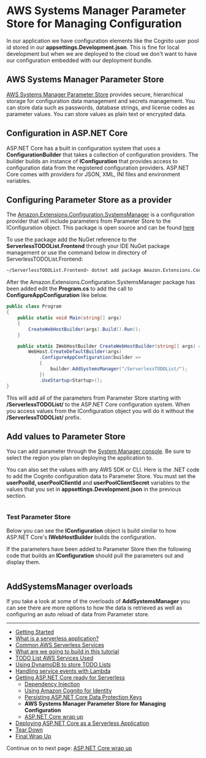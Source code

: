 # AWS Systems Manager Parameter Store for Managing Configuration

In our application we have configuration elements like the Cognito user pool id stored in our **appsettings.Development.json**. This is
fine for local development but when we are deployed to the cloud we don't want to have our configuration embedded with our deployment bundle.

## AWS Systems Manager Parameter Store

<a href="https://docs.aws.amazon.com/systems-manager/latest/userguide/systems-manager-parameter-store.html" target="_blank">AWS Systems Manager Parameter Store</a> provides secure, hierarchical storage for configuration data management and secrets management. You can store data such as passwords, database strings, and license codes as parameter values. You can store values as plain text or encrypted data. 


## Configuration in ASP.NET Core

ASP.NET Core has a built in configuration system that uses a **ConfigurationBuilder** that takes a collection of configuration providers. The builder builds an instance of **IConfiguration** that provides access to configuration data from the registered configuration providers. ASP.NET Core comes with providers for JSON, XML, INI files and environment variables.

## Configuring Parameter Store as a provider

The <a href="https://www.nuget.org/packages/Amazon.Extensions.Configuration.SystemsManager/" target="_blank">Amazon.Extensions.Configuration.SystemsManager</a> is a configuration provider that will include parameters from Parameter Store to the IConfiguration object. This package is open source and can be found <a href="https://github.com/aws/aws-dotnet-extensions-configuration" target="_blank">here</a>


To use the package add the NuGet reference to the **ServerlessTODOList.Frontend** through your IDE NuGet package management or use the command below in directory of ServerlessTODOList.Frontend:
```bash
~/ServerlessTODOList.Frontend> dotnet add package Amazon.Extensions.Configuration.SystemsManager
```

After the Amazon.Extensions.Configuration.SystemsManager package has been added
edit the **Program.cs** to add the call to **ConfigureAppConfiguration** like below.

```csharp
public class Program
{
    public static void Main(string[] args)
    {
        CreateWebHostBuilder(args).Build().Run();
    }

    public static IWebHostBuilder CreateWebHostBuilder(string[] args) =>
        WebHost.CreateDefaultBuilder(args)
            .ConfigureAppConfiguration(builder =>
            {
                builder.AddSystemsManager("/ServerlessTODOList/");
            })
            .UseStartup<Startup>();
}
```

This will add all of the parameters from Parameter Store starting with **/ServerlessTODOList/** to the ASP.NET Core configuration system. When you access values from the IConfiguration object you 
will do it without the **/ServerlessTODOList/** prefix.

## Add values to Parameter Store

You can add parameter through the <a href="https://console.aws.amazon.com/systems-manager/parameters" target="_blank">System Manager console</a>. Be sure to select the region you plan on deploying the application to. 

You can also set the values with any AWS SDK or CLI. Here is the .NET code to add the Cognito configuration data to Parameter Store. You must
set the **userPoolId, userPoolClientId** and **userPoolClientSecret** variables to the values that you set in **appsettings.Development.json** in the 
previous section.


```cs --source-file ../Snippets/ParameterStoreSetup.cs --project ../Snippets/Snippets.csproj --region add_parameter_store_values
```

### Test Parameter Store

Below you can see the **IConfiguration** object is build similar to how
ASP.NET Core's **IWebHostBuilder** builds the configuration. 

If the parameters have been added to Parameter Store then the following code that builds an **IConfiguration** should pull the parameters out and display them.

```cs --source-file ../Snippets/ParameterStoreSetup.cs --project ../Snippets/Snippets.csproj --region test_parameter_store_values
```

## AddSystemsManager overloads

If you take a look at some of the overloads of **AddSystemsManager** you can see there are more options to how the data is retrieved as
well as configuring an auto reload of data from Parameter store.

<!-- Generated Navigation -->
---

* [Getting Started](../GettingStarted.md)
* [What is a serverless application?](../WhatIsServerless.md)
* [Common AWS Serverless Services](../CommonServerlessServices.md)
* [What are we going to build in this tutorial](../WhatAreWeBuilding.md)
* [TODO List AWS Services Used](../TODOListServices.md)
* [Using DynamoDB to store TODO Lists](../DynamoDBModule/WhatIsDynamoDB.md)
* [Handling service events with Lambda](../StreamProcessing/ServiceEvents.md)
* [Getting ASP.NET Core ready for Serverless](../ASP.NETCoreFrontend/TheFrontend.md)
  * [Dependency Injection](../ASP.NETCoreFrontend/DependencyInjection.md)
  * [Using Amazon Cognito for Identity](../ASP.NETCoreFrontend/WebIdentity.md)
  * [Persisting ASP.NET Core Data Protection Keys](../ASP.NETCoreFrontend/ParameterStoreDataProtection.md)
  * **AWS Systems Manager Parameter Store for Managing Configuration**
  * [ASP.NET Core wrap up](../ASP.NETCoreFrontend/FrontendWrapup.md)
* [Deploying ASP.NET Core as a Serverless Application](../DeployingFrontend/DeployingFrontend.md)
* [Tear Down](../TearDown.md)
* [Final Wrap Up](../FinalWrapup.md)

Continue on to next page: [ASP.NET Core wrap up](../ASP.NETCoreFrontend/FrontendWrapup.md)

